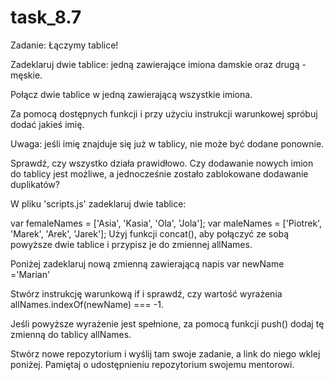 # task_8.7

Zadanie: Łączymy tablice!

Zadeklaruj dwie tablice: jedną zawierające imiona damskie oraz drugą - męskie.

Połącz dwie tablice w jedną zawierającą wszystkie imiona.

Za pomocą dostępnych funkcji i przy użyciu instrukcji warunkowej spróbuj dodać jakieś imię.

Uwaga: jeśli imię znajduje się już w tablicy, nie może być dodane ponownie.

Sprawdź, czy wszystko działa prawidłowo. Czy dodawanie nowych imion do tablicy jest możliwe, a jednocześnie zostało zablokowane dodawanie duplikatów?

W pliku 'scripts.js' zadeklaruj dwie tablice:

var femaleNames = ['Asia', 'Kasia', 'Ola', 'Jola'];
var maleNames = ['Piotrek', 'Marek', 'Arek', 'Jarek'];
Użyj funkcji concat(), aby połączyć ze sobą powyższe dwie tablice i przypisz je do zmiennej  allNames.

Poniżej zadeklaruj nową zmienną zawierającą napis var newName ='Marian'

Stwórz instrukcję warunkową if i sprawdź, czy wartość wyrażenia allNames.indexOf(newName) === -1.

Jeśli powyższe wyrażenie jest spełnione, za pomocą funkcji push() dodaj tę zmienną do tablicy allNames.

Stwórz nowe repozytorium i wyślij tam swoje zadanie, a link do niego wklej poniżej. Pamiętaj o udostępnieniu repozytorium swojemu mentorowi.